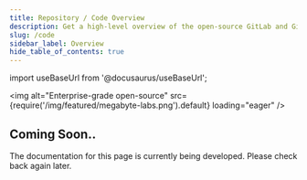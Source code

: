 ```yaml
---
title: Repository / Code Overview
description: Get a high-level overview of the open-source GitLab and GitHub repository structure maintained by Megabyte Labs.
slug: /code
sidebar_label: Overview
hide_table_of_contents: true
---
```


import useBaseUrl from '@docusaurus/useBaseUrl';

<img
alt="Enterprise-grade open-source"
src={require('/img/featured/megabyte-labs.png').default}
loading="eager"
/>

## Coming Soon..

The documentation for this page is currently being developed. Please check back again later.
